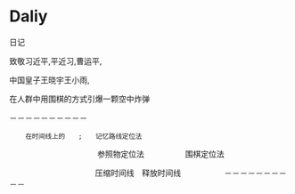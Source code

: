 # Daliy
日记

致敬习近平,平近习,曹运平,

中国皇子王晓宇王小雨,



在人群中用围棋的方式引爆一颗空中炸弹

－－－－－－－－－－



        在时间线上的　　;　　记忆路线定位法
　　　　　　　　　　　       参照物定位法
                  　　　　　围棋定位法

　　　　　　　　　　　压缩时间线　释放时间线
　　　　　
－－－－－－－－－－
